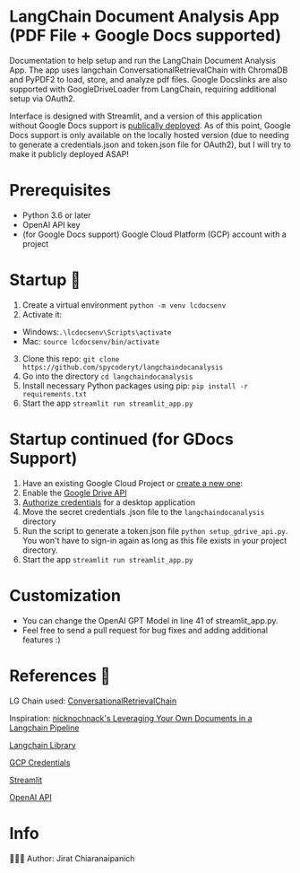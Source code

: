 # LangChain Document Analysis App (PDF File + Google Docs supported)

Documentation to help setup and run the LangChain Document Analysis App. The app uses langchain ConversationalRetrievalChain with ChromaDB and PyPDF2 to load, store, and analyze pdf files. Google Docslinks are also supported with GoogleDriveLoader from LangChain, requiring additional setup via OAuth2. 

Interface is designed with Streamlit, and a version of this application without Google Docs support is [publically deployed](https://spycoderyt-langchaindocanalysis-streamlit-app-fmgu30.streamlit.app/). As of this point, Google Docs support is only available on the locally hosted version (due to needing to generate a credentials.json and token.json file for OAuth2), but I will try to make it publicly deployed ASAP! 

# Prerequisites 
- Python 3.6 or later 
- OpenAI API key
- (for Google Docs support) Google Cloud Platform (GCP) account with a project
# Startup 🚀
1. Create a virtual environment `python -m venv lcdocsenv`
2. Activate it:
-   Windows:`.\lcdocsenv\Scripts\activate`
-   Mac:  `source lcdocsenv/bin/activate`
3. Clone this repo: `git clone https://github.com/spycoderyt/langchaindocanalysis`
4. Go into the directory `cd langchaindocanalysis`
5. Install necessary Python packages using pip:  `pip install -r requirements.txt `
6. Start the app `streamlit run streamlit_app.py`
# Startup continued (for GDocs Support)
1. Have an existing Google Cloud Project or [create a new one](https://console.cloud.google.com/cloud-resource-manager): 
2. Enable the [Google Drive API](https://console.cloud.google.com/flows/enableapi?apiid=drive.googleapis.com)
3. [Authorize credentials](https://developers.google.com/drive/api/quickstart/python#authorize_credentials_for_a_desktop_application) for a desktop application
4. Move the secret credentials .json file to the `langchaindocanalysis` directory
5. Run the script to generate a token.json file `python setup_gdrive_api.py`. You won't have to sign-in again as long as this file exists in your project directory.
6. Start the app `streamlit run streamlit_app.py`
# Customization
- You can change the OpenAI GPT Model in line 41 of streamlit_app.py.
- Feel free to send a pull request for bug fixes and adding additional features :)
# References  🔗
LG Chain used: [ConversationalRetrievalChain](https://python.langchain.com/en/latest/modules/chains/index_examples/chat_vector_db.html)

Inspiration: [nicknochnack's Leveraging Your Own Documents in a Langchain Pipeline](https://github.com/nicknochnack/LangchainDocuments)

[Langchain Library](https://github.com/langchain/langchain)

[GCP Credentials](https://cloud.google.com/docs/authentication/getting-started)

[Streamlit](https://streamlit.io/docs/)

[OpenAI API](https://beta.openai.com/docs/)

# Info
👨🏾‍💻 Author: Jirat Chiaranaipanich
